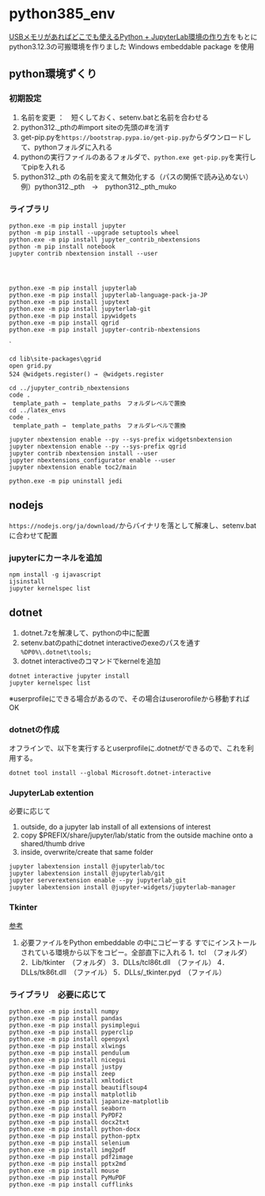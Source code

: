# python385_env

[USBメモリがあればどこでも使えるPython + JupyterLab環境の作り方](https://gammasoft.jp/blog/python-and-jupyterlab-in-usb-stick/)をもとにpython3.12.3の可搬環境を作りました
Windows embeddable package を使用

## python環境ずくり

### 初期設定

1. 名前を変更 ：　短くしておく、setenv.batと名前を合わせる
1. python312._pthの#import siteの先頭の#を消す
1. get-pip.pyを`https://bootstrap.pypa.io/get-pip.py`からダウンロードして、pythonフォルダに入れる
1. pythonの実行ファイルのあるフォルダで、`python.exe get-pip.py`を実行してpipを入れる
1. python312._pth の名前を変えて無効化する（パスの関係で読み込めない）
   例）python312._pth　→　python312._pth_muko

### ライブラリ

```
python.exe -m pip install jupyter
python -m pip install --upgrade setuptools wheel
python.exe -m pip install jupyter_contrib_nbextensions
python -m pip install notebook
jupyter contrib nbextension install --user




python.exe -m pip install jupyterlab
python.exe -m pip install jupyterlab-language-pack-ja-JP
python.exe -m pip install jupytext
python.exe -m pip install jupyterlab-git
python.exe -m pip install ipywidgets
python.exe -m pip install qgrid
python.exe -m pip install jupyter-contrib-nbextensions
```
`
```
cd lib\site-packages\qgrid
open grid.py
524 @widgets.register() →　@widgets.register

cd ../jupyter_contrib_nbextensions
code .
 template_path →　template_paths　フォルダレベルで置換
cd ../latex_envs
code .
 template_path →　template_paths　フォルダレベルで置換
```

```
jupyter nbextension enable --py --sys-prefix widgetsnbextension
jupyter nbextension enable --py --sys-prefix qgrid
jupyter contrib nbextension install --user
jupyter nbextensions_configurator enable --user
jupyter nbextension enable toc2/main
```


```
python.exe -m pip uninstall jedi
```

## nodejs

`https://nodejs.org/ja/download/`からバイナリを落として解凍し、setenv.batに合わせて配置

### jupyterにカーネルを追加

```
npm install -g ijavascript
ijsinstall
jupyter kernelspec list
```

## dotnet

1. dotnet.7zを解凍して、pythonの中に配置
1. setenv.batのpathにdotnet interactiveのexeのパスを通す
   `%DP0%\.dotnet\tools;`
1. dotnet interactiveのコマンドでkernelを追加

```
dotnet interactive jupyter install
jupyter kernelspec list
```

※userprofileにできる場合があるので、その場合はuserorofileから移動すればOK

### dotnetの作成

オフラインで、以下を実行するとuserprofileに.dotnetができるので、これを利用する。
```
dotnet tool install --global Microsoft.dotnet-interactive
```


### JupyterLab extention

必要に応じて

1. outside, do a jupyter lab install of all extensions of interest
1. copy $PREFIX/share/jupyter/lab/static from the outside machine onto a shared/thumb drive
1. inside, overwrite/create that same folder

```
jupyter labextension install @jupyterlab/toc
jupyter labextension install @jupyterlab/git
jupyter serverextension enable --py jupyterlab_git
jupyter labextension install @jupyter-widgets/jupyterlab-manager
```

### Tkinter

[参考](https://tanakatarou.tech/345/)

1. 必要ファイルをPython embeddable の中にコピーする
   すでにインストールされている環境から以下をコピー。全部直下に入れる
    1．tcl　（フォルダ）
    2．Lib/tkinter　（フォルダ）
    3．DLLs/tcl86t.dll　（ファイル）
    4．DLLs/tk86t.dll　（ファイル）
    5．DLLs/_tkinter.pyd　（ファイル）

### ライブラリ　必要に応じて

```
python.exe -m pip install numpy
python.exe -m pip install pandas
python.exe -m pip install pysimplegui
python.exe -m pip install pyperclip
python.exe -m pip install openpyxl
python.exe -m pip install xlwings
python.exe -m pip install pendulum
python.exe -m pip install nicegui
python.exe -m pip install justpy
python.exe -m pip install zeep
python.exe -m pip install xmltodict
python.exe -m pip install beautiflsoup4
python.exe -m pip install matplotlib
python.exe -m pip install japanize-matplotlib
python.exe -m pip install seaborn
python.exe -m pip install PyPDF2
python.exe -m pip install docx2txt
python.exe -m pip install python-docx
python.exe -m pip install python-pptx
python.exe -m pip install selenium
python.exe -m pip install img2pdf
python.exe -m pip install pdf2image
python.exe -m pip install pptx2md
python.exe -m pip install mouse
python.exe -m pip install PyMuPDF
python.exe -m pip install cufflinks
```


